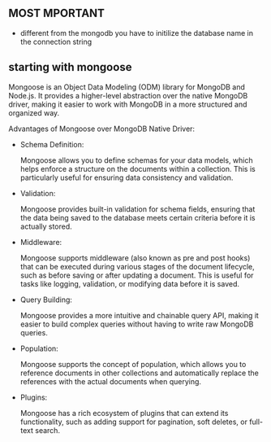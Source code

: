 MOST MPORTANT
--

- different from the mongodb you have to initilize the database name in the connection string


starting with mongoose
--

Mongoose is an Object Data Modeling (ODM) library for MongoDB and Node.js. It provides a higher-level abstraction over the native MongoDB driver, making it easier to work with MongoDB in a more structured and organized way.

Advantages of Mongoose over MongoDB Native Driver:

- Schema Definition:

    Mongoose allows you to define schemas for your data models, which helps enforce a structure on the documents within a collection. This is particularly useful for ensuring data consistency and validation.

- Validation:

    Mongoose provides built-in validation for schema fields, ensuring that the data being saved to the database meets certain criteria before it is actually stored.

- Middleware:

    Mongoose supports middleware (also known as pre and post hooks) that can be executed during various stages of the document lifecycle, such as before saving or after updating a document. This is useful for tasks like logging, validation, or modifying data before it is saved.

- Query Building:

    Mongoose provides a more intuitive and chainable query API, making it easier to build complex queries without having to write raw MongoDB queries.


- Population:

    Mongoose supports the concept of population, which allows you to reference documents in other collections and automatically replace the references with the actual documents when querying.

- Plugins:

    Mongoose has a rich ecosystem of plugins that can extend its functionality, such as adding support for pagination, soft deletes, or full-text search.




